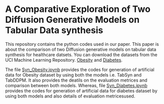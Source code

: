 **A Comparative Exploration of Two Diffusion Generative Models on Tabular Data synthesis**
===========================================================================================
This repository contains the python codes used in our paper. 
This paper is about the comparison of two Diffusion generative models on tabular data synthesis for healthcare datsets.
You can download the datasets from the UCI Machine Learning Repository. [Obesity](https://archive.ics.uci.edu/dataset/544/estimation+of+obesity+levels+based+on+eating+habits+and+physical+condition) and [Diabetes](https://archive.ics.uci.edu/dataset/891/cdc+diabetes+health+indicators).

The file [Syn_Obesity.ipynb](https://github.com/neetu4595/Syn_data/blob/main/Syn_Obesity.ipynb) provides the codes for generation of artificial data for Obesity dataset by using both the models i.e. TabSyn and TabDDPM. It also provides the deatils on the evaluation metrices and comparison between both models.
Whereas, file [Syn_Diabetes.ipynb](https://github.com/neetu4595/Syn_data/blob/main/Syn_Diabetes.ipynb) provides the codes for generation of artificial data for diabetes dataset by using both models and also details of evaluation metricesused.
